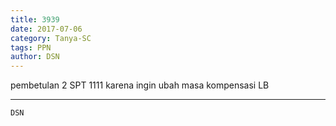 ```yaml
---
title: 3939
date: 2017-07-06
category: Tanya-SC
tags: PPN
author: DSN
---
```


pembetulan 2 SPT 1111 karena ingin ubah masa kompensasi LB

---



`DSN`
